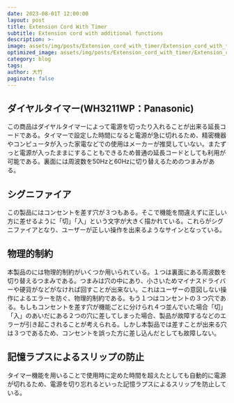 ```yaml
---
date: 2023-08-01T 12:00:00
layout: post
title: Extension Cord With Timer
subtitle: Extension cord with additional functions
description: >-
image: assets/img/posts/Extension_cord_with_timer/Extension_cord_with_timer.JPG
optimized_image: assets/img/posts/Extension_cord_with_timer/Extension_cord_with_timer_resized_thumbnail.JPG
category: blog
tags: 
author: 大竹
paginate: false
---
```


## ダイヤルタイマー(WH3211WP：Panasonic)

この商品はダイヤルタイマーによって電源を切ったり入れることが出来る延長コードである。タイマーで設定した時間になると電源が急に切れるため、精密機器やコンピュータが入った家電などでの使用はメーカーが推奨していない。またずっと電源が入ったままにすることもできるため普通の延長コードとしても利用が可能である。裏面には周波数を50Hzと60Hzに切り替えるためのつまみがある。

## シグニファイア

この製品にはコンセントを差す穴が３つもある。そこで機能を間違えずに正しい方に差せるように「切」「入」という文字が大きく描かれている。これらがシグニファイアとなり、ユーザーが正しい操作を出来るようなサインとなっている。

## 物理的制約

本製品のには物理的制約がいくつか用いられている。１つは裏面にある周波数を切り替えるつまみである。つまみは穴の中にあり、小さいためマイナスドライバーや硬貨がなどがなければ回すことが出来ない。これはユーザーの意図しない操作によるエラーを防ぐ、物理的制約である。もう１つはコンセントの３つ穴である。もしもコンセントを差す穴が機能ごとに分けられ４つ並んでいた場合「切」「入」のあいだにある２つの穴に差してしまった場合、製品が故障するなどのエラーが引き起こされることが考えられる。しかし本製品では差すことが出来る穴は３つであるため、コンセントを誤った方に差し込んだとしても故障しない。

## 記憶ラプスによるスリップの防止

タイマー機能を用いることで使用時に定めた時間を超えたとしても自動的に電源が切れるため、電源を切り忘れるといった記憶ラプスによるスリップを防止している。